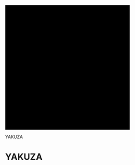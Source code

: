 <svg width="400" height="400" viewBox="0 0 400 400" xmlns="http://www.w3.org/2000/svg">
  <!-- Fondo negro del escudo -->
  <rect width="400" height="400" fill="black"/>

  <!-- Contorno del escudo -->
  <path d="M200,10 C300,50 350,150 350,250 C350,350 250,390 200,390 C150,390 50,350 50,250 C50,150 100,50 200,10 Z" 
        stroke="white" stroke-width="5" fill="black"/>

  <!-- Texto YAKUZA -->
  <text x="50%" y="60%" dominant-baseline="middle" text-anchor="middle" fill="red" font-size="60" font-family="Arial, sans-serif">
    YAKUZA
  </text>

  <!-- Decoración: Dragón estilizado (simple) -->
  <path d="M150 150 Q 175 125 200 150 T 250 150 Q 225 175 250 200 T 200 200 Q 175 225 150 200 T 100 200 Q 125 175 100 150 T 150 150 Z" 
        stroke="red" stroke-width="5" fill="none"/>
</svg>
# YAKUZA
